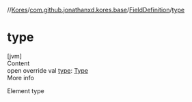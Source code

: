 //[Kores](../../index.md)/[com.github.jonathanxd.kores.base](../index.md)/[FieldDefinition](index.md)/[type](type.md)



# type  
[jvm]  
Content  
open override val [type](type.md): [Type](https://docs.oracle.com/javase/8/docs/api/java/lang/reflect/Type.html)  
More info  


Element type

  



